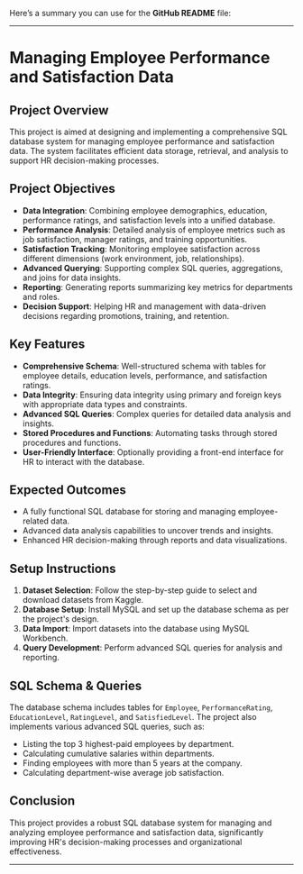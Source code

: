 Here’s a summary you can use for the **GitHub README** file:

---

# Managing Employee Performance and Satisfaction Data

## Project Overview
This project is aimed at designing and implementing a comprehensive SQL database system for managing employee performance and satisfaction data. The system facilitates efficient data storage, retrieval, and analysis to support HR decision-making processes.

## Project Objectives
- **Data Integration**: Combining employee demographics, education, performance ratings, and satisfaction levels into a unified database.
- **Performance Analysis**: Detailed analysis of employee metrics such as job satisfaction, manager ratings, and training opportunities.
- **Satisfaction Tracking**: Monitoring employee satisfaction across different dimensions (work environment, job, relationships).
- **Advanced Querying**: Supporting complex SQL queries, aggregations, and joins for data insights.
- **Reporting**: Generating reports summarizing key metrics for departments and roles.
- **Decision Support**: Helping HR and management with data-driven decisions regarding promotions, training, and retention.

## Key Features
- **Comprehensive Schema**: Well-structured schema with tables for employee details, education levels, performance, and satisfaction ratings.
- **Data Integrity**: Ensuring data integrity using primary and foreign keys with appropriate data types and constraints.
- **Advanced SQL Queries**: Complex queries for detailed data analysis and insights.
- **Stored Procedures and Functions**: Automating tasks through stored procedures and functions.
- **User-Friendly Interface**: Optionally providing a front-end interface for HR to interact with the database.

## Expected Outcomes
- A fully functional SQL database for storing and managing employee-related data.
- Advanced data analysis capabilities to uncover trends and insights.
- Enhanced HR decision-making through reports and data visualizations.

## Setup Instructions
1. **Dataset Selection**: Follow the step-by-step guide to select and download datasets from Kaggle.
2. **Database Setup**: Install MySQL and set up the database schema as per the project's design.
3. **Data Import**: Import datasets into the database using MySQL Workbench.
4. **Query Development**: Perform advanced SQL queries for analysis and reporting.

## SQL Schema & Queries
The database schema includes tables for `Employee`, `PerformanceRating`, `EducationLevel`, `RatingLevel`, and `SatisfiedLevel`. The project also implements various advanced SQL queries, such as:
- Listing the top 3 highest-paid employees by department.
- Calculating cumulative salaries within departments.
- Finding employees with more than 5 years at the company.
- Calculating department-wise average job satisfaction.

## Conclusion
This project provides a robust SQL database system for managing and analyzing employee performance and satisfaction data, significantly improving HR's decision-making processes and organizational effectiveness.

---
